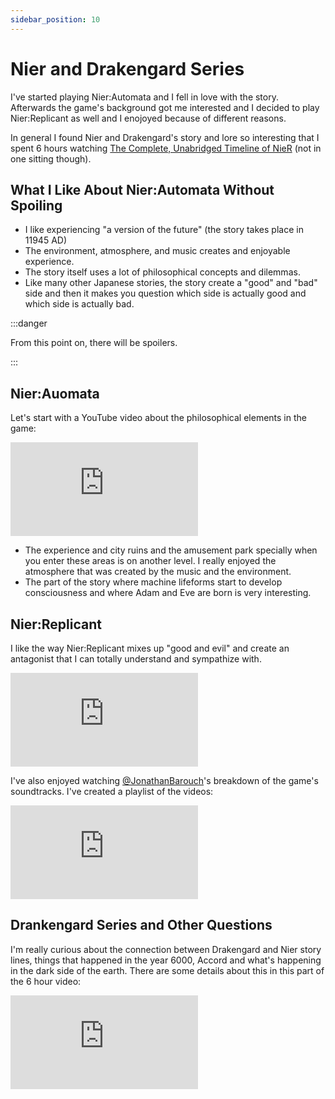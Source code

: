 ```yaml
---
sidebar_position: 10
---
```


# Nier and Drakengard Series

I've started playing Nier:Automata and I fell in love with the story. Afterwards the game's background got me interested and I decided to play Nier:Replicant as well and I enojoyed because of different reasons.

In general I found Nier and Drakengard's story and lore so interesting that I spent 6 hours watching [The Complete, Unabridged Timeline of NieR](https://youtu.be/9WU1mvH6bqo?si=Nfmiww25sKbTFIMB) (not in one sitting though).

## What I Like About Nier:Automata Without Spoiling

- I like experiencing "a version of the future" (the story takes place in 11945 AD)
- The environment, atmosphere, and music creates and enjoyable experience.
- The story itself uses a lot of philosophical concepts and dilemmas.
- Like many other Japanese stories, the story create a "good" and "bad" side and then it makes you question which side is actually good and which side is actually bad.

:::danger

From this point on, there will be spoilers.

:::

## Nier:Auomata

Let's start with a YouTube video about the philosophical elements in the game:

<iframe class="youtube-video" src="https://www.youtube.com/embed/63PzQIbTrM8?si=eK-OvZXIUSlK8zX5" title="YouTube video player" frameborder="0" allow="accelerometer; autoplay; clipboard-write; encrypted-media; gyroscope; picture-in-picture; web-share" allowfullscreen></iframe>

- The experience and city ruins and the amusement park specially when you enter these areas is on another level. I really enjoyed the atmosphere that was created by the music and the environment.
- The part of the story where machine lifeforms start to develop consciousness and where Adam and Eve are born is very interesting.

## Nier:Replicant

I like the way Nier:Replicant mixes up "good and evil" and create an antagonist that I can totally understand and sympathize with.

<iframe class="youtube-video" src="https://www.youtube.com/embed/GOtBB7RQWVI?si=6Hot8LElafGWYOIx" title="YouTube video player" frameborder="0" allow="accelerometer; autoplay; clipboard-write; encrypted-media; gyroscope; picture-in-picture; web-share" allowfullscreen></iframe>

I've also enjoyed watching [<icon icon="fa-brands fa-youtube" size="lg" /> @JonathanBarouch](https://www.youtube.com/@JonathanBarouch/)'s breakdown of the game's soundtracks. I've created a playlist of the videos:

<iframe class="youtube-video" src="https://www.youtube.com/embed/videoseries?list=PL-5husw7cnE3ew91ubShAhtW8Q4LWQPwC" title="YouTube video player" frameborder="0" allow="accelerometer; autoplay; clipboard-write; encrypted-media; gyroscope; picture-in-picture; web-share" allowfullscreen></iframe>

## Drankengard Series and Other Questions

I'm really curious about the connection between Drakengard and Nier story lines, things that happened in the year 6000, Accord and what's happening in the dark side of the earth. There are some details about this in this part of the 6 hour video:

<iframe class="youtube-video" src="https://www.youtube.com/embed/9WU1mvH6bqo?si=_h5ioHzo6sl_TLbh&amp;start=15702" title="YouTube video player" frameborder="0" allow="accelerometer; autoplay; clipboard-write; encrypted-media; gyroscope; picture-in-picture; web-share" allowfullscreen></iframe>
